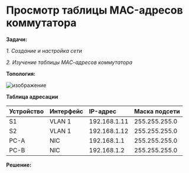 # Просмотр таблицы MAC-адресов коммутатора

**Задачи:**

  *1. Создание и настройка сети*
  
  *2. Изучение таблицы МАС-адресов коммутатора*
  
  **Топология:**
  
  ![изображение](https://user-images.githubusercontent.com/84719218/154082069-3b6f67ad-b404-472b-8a82-5f7d344bbff0.png)

  **Таблица адресации**
  
| Устройство    | Интерфейс          | IP-адрес        |Маска подсети      |
| :-------------|:------------------ | :-------------- |:------------------|
| S1            | VLAN 1             | 192.168.1.11    | 255.255.255.0     |
| S2            | VLAN 1             | 192.168.1.12    | 255.255.255.0     |
| PC-A          | NIC                | 192.168.1.1     | 255.255.255.0     |
| PC-B          | NIC                | 192.168.1.2     | 255.255.255.0     |

**Решение:**


